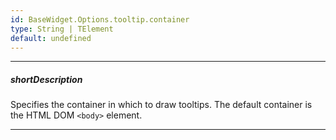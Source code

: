 ```yaml
---
id: BaseWidget.Options.tooltip.container
type: String | TElement
default: undefined
---
```

---
##### shortDescription
Specifies the container in which to draw tooltips. The default container is the HTML DOM `<body>` element.

---
